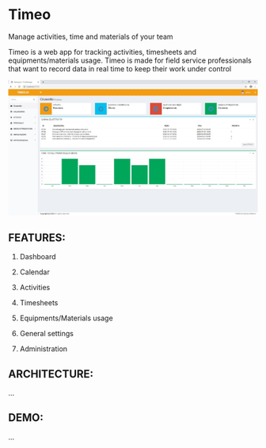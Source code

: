 # Timeo
Manage activities, time and materials of your team

Timeo is a web app for tracking activities, timesheets and equipments/materials usage. Timeo is made for field service professionals that want to record data in real time to keep their work under control

![schermata1](https://github.com/alex1976/Timeo/blob/master/Timeo_Dashboard.jpg)

## FEATURES:

1. Dashboard

2. Calendar

3. Activities

4. Timesheets

5. Equipments/Materials usage

6. General settings

7. Administration

## ARCHITECTURE:
...

## DEMO:
...

